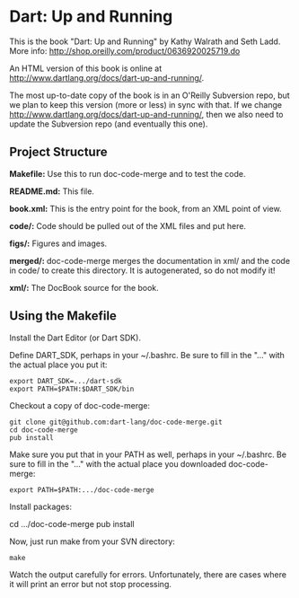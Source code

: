 Dart: Up and Running
=============

This is the book "Dart: Up and Running" by Kathy Walrath and Seth Ladd.
More info: http://shop.oreilly.com/product/0636920025719.do

An HTML version of this book is online at
http://www.dartlang.org/docs/dart-up-and-running/.

The most up-to-date copy of the book is in an O'Reilly Subversion repo,
but we plan to keep this version (more or less) in sync with that.
If we change http://www.dartlang.org/docs/dart-up-and-running/,
then we also need to update the Subversion repo (and eventually this one).

Project Structure
-----------------

**Makefile:**
	Use this to run doc-code-merge and to test the code.

**README.md:**
	This file.

**book.xml:**
	This is the entry point for the book, from an XML point of view.

**code/:**
	Code should be pulled out of the XML files and put here.

**figs/:**
	Figures and images.

**merged/:**
	doc-code-merge merges the documentation in xml/ and the code in code/
	to create this directory. It is autogenerated, so do not modify it!

**xml/:**
	The DocBook source for the book.


Using the Makefile
------------------

Install the Dart Editor (or Dart SDK).

Define DART_SDK, perhaps in your ~/.bashrc. Be sure to fill in the "..." with
the actual place you put it:

	export DART_SDK=.../dart-sdk
	export PATH=$PATH:$DART_SDK/bin

Checkout a copy of doc-code-merge:

	git clone git@github.com:dart-lang/doc-code-merge.git
	cd doc-code-merge
	pub install

Make sure you put that in your PATH as well, perhaps in your ~/.bashrc. Be
sure to fill in the "..." with the actual place you downloaded doc-code-merge:

	export PATH=$PATH:.../doc-code-merge

Install packages:

  cd .../doc-code-merge
  pub install

Now, just run make from your SVN directory:

	make

Watch the output carefully for errors. Unfortunately, there are cases where it
will print an error but not stop processing.
